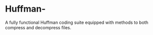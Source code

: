 # Huffman-
A fully functional Huffman coding suite equipped with methods to both compress and decompress files.
